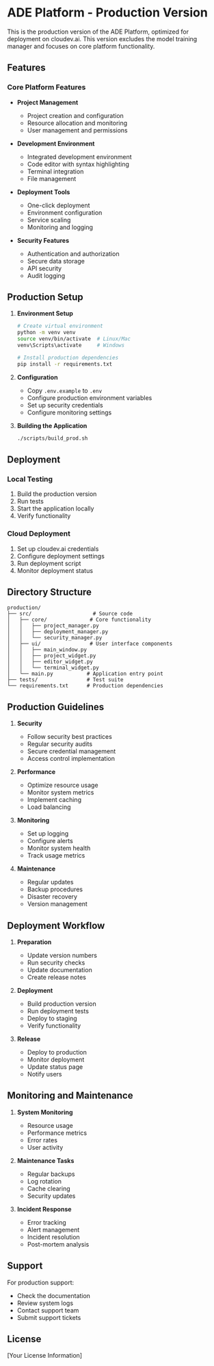# ADE Platform - Production Version

This is the production version of the ADE Platform, optimized for deployment on cloudev.ai. This version excludes the model training manager and focuses on core platform functionality.

## Features

### Core Platform Features
- **Project Management**
  - Project creation and configuration
  - Resource allocation and monitoring
  - User management and permissions

- **Development Environment**
  - Integrated development environment
  - Code editor with syntax highlighting
  - Terminal integration
  - File management

- **Deployment Tools**
  - One-click deployment
  - Environment configuration
  - Service scaling
  - Monitoring and logging

- **Security Features**
  - Authentication and authorization
  - Secure data storage
  - API security
  - Audit logging

## Production Setup

1. **Environment Setup**
   ```bash
   # Create virtual environment
   python -m venv venv
   source venv/bin/activate  # Linux/Mac
   venv\Scripts\activate     # Windows

   # Install production dependencies
   pip install -r requirements.txt
   ```

2. **Configuration**
   - Copy `.env.example` to `.env`
   - Configure production environment variables
   - Set up security credentials
   - Configure monitoring settings

3. **Building the Application**
   ```bash
   ./scripts/build_prod.sh
   ```

## Deployment

### Local Testing
1. Build the production version
2. Run tests
3. Start the application locally
4. Verify functionality

### Cloud Deployment
1. Set up cloudev.ai credentials
2. Configure deployment settings
3. Run deployment script
4. Monitor deployment status

## Directory Structure

```
production/
├── src/                    # Source code
│   ├── core/              # Core functionality
│   │   ├── project_manager.py
│   │   ├── deployment_manager.py
│   │   └── security_manager.py
│   ├── ui/                # User interface components
│   │   ├── main_window.py
│   │   ├── project_widget.py
│   │   ├── editor_widget.py
│   │   └── terminal_widget.py
│   └── main.py           # Application entry point
├── tests/                # Test suite
└── requirements.txt      # Production dependencies
```

## Production Guidelines

1. **Security**
   - Follow security best practices
   - Regular security audits
   - Secure credential management
   - Access control implementation

2. **Performance**
   - Optimize resource usage
   - Monitor system metrics
   - Implement caching
   - Load balancing

3. **Monitoring**
   - Set up logging
   - Configure alerts
   - Monitor system health
   - Track usage metrics

4. **Maintenance**
   - Regular updates
   - Backup procedures
   - Disaster recovery
   - Version management

## Deployment Workflow

1. **Preparation**
   - Update version numbers
   - Run security checks
   - Update documentation
   - Create release notes

2. **Deployment**
   - Build production version
   - Run deployment tests
   - Deploy to staging
   - Verify functionality

3. **Release**
   - Deploy to production
   - Monitor deployment
   - Update status page
   - Notify users

## Monitoring and Maintenance

1. **System Monitoring**
   - Resource usage
   - Performance metrics
   - Error rates
   - User activity

2. **Maintenance Tasks**
   - Regular backups
   - Log rotation
   - Cache clearing
   - Security updates

3. **Incident Response**
   - Error tracking
   - Alert management
   - Incident resolution
   - Post-mortem analysis

## Support

For production support:
- Check the documentation
- Review system logs
- Contact support team
- Submit support tickets

## License

[Your License Information] 
